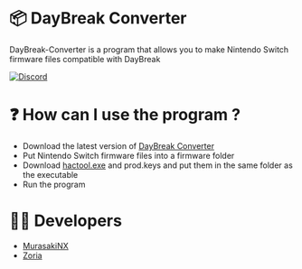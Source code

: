 # 📦 DayBreak Converter
DayBreak-Converter is a program that allows you to make Nintendo Switch firmware files compatible with DayBreak

[![Discord](https://img.shields.io/discord/643436008452521984.svg?logo=discord&logoColor=white&label=Discord&color=7289DA
)](https://discord.gg/6zRbG3FsJH)

# ❓ How can I use the program ?

- Download the latest version of <a href="https://github.com/MurasakiNX/DayBreak-Converter/releases">DayBreak Converter</a>
- Put Nintendo Switch firmware files into a firmware folder
- Download <a href="https://github.com/SciresM/hactool/releases">hactool.exe</a> and prod.keys and put them in the same folder as the executable
- Run the program

# 👨‍💻 Developers

- <a href="https://github.com/MurasakiNX">MurasakiNX</a>
- <a href="https://github.com/THZoria">Zoria</a>  